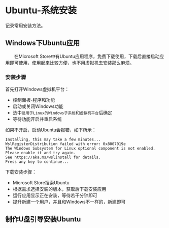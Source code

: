 # Ubuntu-系统安装
记录常用安装方法。
## Windows下Ubuntu应用
&#8195;&#8195;在Microsoft Store中有Ubuntu应用程序，免费下载使用，下载后直接启动应用即可使用，使用起来比较方便，也不用虚拟机去安装那么麻烦。
### 安装步骤
首先打开Windows虚拟机平台：
- 控制面板-程序和功能
- 启动或关闭Windows功能
- 选中`适用于Linux的Windows子系统`和`虚拟机平台`后确定
- 等待功能开启并重启系统

如果不开启，启动Ubuntu会报错，如下所示：
```
Installing, this may take a few minutes...
WslRegisterDistribution failed with error: 0x8007019e
The Windows Subsystem for Linux optional component is not enabled. Please enable it and try again.
See https://aka.ms/wslinstall for details.
Press any key to continue...
```

下载安装步骤：
- Microsoft Store搜索Ubuntu
- 根据需求选择安装的版本，获取后下载安装应用
- 运行应用显示正在安装，等待若干分钟即可
- 提升新建一个用户，并且和Windows不一样的，新建即可

## 制作U盘引导安装Ubuntu